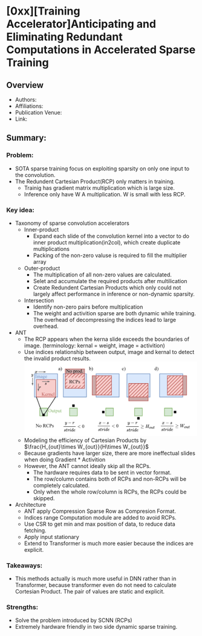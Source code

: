 # [0xx][Training Accelerator]Anticipating and Eliminating Redundant Computations in Accelerated Sparse Training
## Overview
* Authors:
* Affiliations: 
* Publication Venue: 
* Link: []()
## Summary: 
### Problem:
- SOTA sparse training focus on exploiting sparsity on only one input to the convolution.
- The Redundent Cartesian Product(RCP) only matters in training. 
  - Trainig has gradient matrix multiplication which is large size.
  - Inference only have W A multiplication. W is small with less RCP.
### Key idea: 
- Taxonomy of sparse convolution accelerators
  - Inner-product
    - Expand each slide of the convolution kernel into a vector to do inner product multiplication(in2col), which create duplicate multiplications
    - Packing of the non-zero valuse is required to fill the multiplier array
  - Outer-product
    - The multiplication of all non-zero values are calculated.
    - Selet and accumulate the required products after multilication
    - Create Redundent Cartesian Products which only could not largely affect performance in inference or non-dynamic sparsity.
  - Intersection
    - Identify non-zero pairs before multiplication
    - The weight and activition sparse are both dynamic while training. The overhead of decompressing the indices lead to large overhead.
- ANT
  - The RCP appears when the kerna slide exceeds the boundaries of image. (terminology: kernal = weight, image = activition) 
  - Use indices relationship between output, image and kernal to detect the invalid product results.
  ![](./Figures/ANT_RCP.png)
  - Modeling the efficiency of Cartesian Products by  $\frac{H_{out}\times W_{out}}{H\times W_{out}}$
  - Because gradients have larger size, there are more ineffectual slides when doing Gradient * Activition
  - However, the ANT cannot ideally skip all the RCPs.
    - The hardware requires data to be sent in vector format.
    - The row/column contains both of RCPs and non-RCPs will be completely calculated.
    - Only when the whole row/column is RCPs, the RCPs could be skipped. 
- Architecture
  - ANT apply Compression Sparse Row as Compresion Format.
  - Indices range Computation module are added to avoid RCPs. 
  - Use CSR to get min and max position of data, to reduce data fetching.
  - Apply input stationary
  - Extend to Transformer is much more easier because the indices are explicit.
### Takeaways: 
- This methods actually is much more useful in DNN rather than in Transformer, because transformer even do not need to calculate Cortesian Product. The pair of values are static and explicit.
### Strengths: 
- Solve the problem introduced by SCNN (RCPs)
- Extremely hardware friendly in two side dynamic sparse training. 

